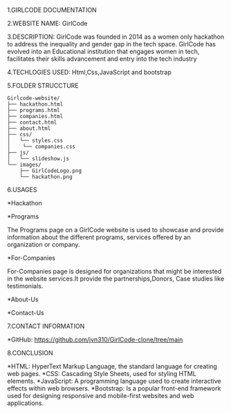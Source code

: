  1.GIRLCODE  DOCUMENTATION

 2.WEBSITE NAME: 
   GirlCode

 3.DESCRIPTION: 
   GirlCode was founded in 2014 as a women only hackathon to address the inequality and gender gap in the tech space. GirlCode has evolved into an Educational institution that engages women in tech, facilitates their skills advancement and entry into the tech industry

 4.TECHLOGIES USED: 
   Html,Css,JavaScript and bootstrap
 
 
 5.FOLDER STRUCCTURE

    Girlcode-website/
    ├── hackathon.html
    ├── programs.html
    ├── companies.html
    ├── contact.html
    ├── about.html
    ├── css/
    │   └── styles.css
    │    └── companies.css
    ├── js/
    │   └── slideshow.js
    └── images/
        ├── GirlCodeLogo.png
        └── hackathon.png


6.USAGES

*Hackathon

*Programs

The Programs page on a  GirlCode website is  used to showcase and provide information about the different programs, services offered by an organization or company.

*For-Companies

For-Companies  page is designed for organizations that might be interested in the website services.It provide the partnerships,Donors, Case studies like testimonials.

*About-Us

*Contact-Us

7.CONTACT INFORMATION

*GitHub: https://github.com/jvn310/GirlCode-clone/tree/main

8.CONCLUSION

*HTML: HyperText Markup Language, the standard language for creating web pages.
*CSS: Cascading Style Sheets, used for styling HTML elements.
*JavaScript: A programming language used to create interactive effects within web browsers.
*Bootstrap: Is a popular front-end framework used for designing responsive and mobile-first websites and web applications. 
